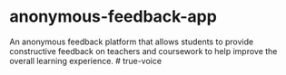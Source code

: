 # anonymous-feedback-app
An anonymous feedback platform that allows students to provide constructive feedback on teachers and coursework to help improve the overall learning experience.
#   t r u e - v o i c e  
 